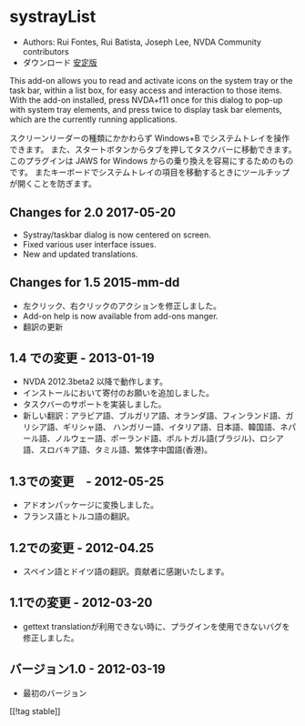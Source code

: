 # systrayList #

*   Authors: Rui Fontes, Rui Batista, Joseph Lee, NVDA Community
    contributors
*   ダウンロード [安定版][1]

This add-on allows you to read and activate icons on the system tray or the
task bar, within a list box, for easy access and interaction to those
items. With the add-on installed, press NVDA+f11 once for this dialog to
pop-up with system tray elements, and press twice to display task bar
elements, which are the currently running applications.

スクリーンリーダーの種類にかかわらず Windows+B でシステムトレイを操作できます。
また、スタートボタンからタブを押してタスクバーに移動できます。
このプラグインは JAWS for Windows からの乗り換えを容易にするためのものです。
またキーボードでシステムトレイの項目を移動するときにツールチップが開くことを防ぎます。

## Changes for 2.0 2017-05-20 ##

* Systray/taskbar dialog is now centered on screen.
* Fixed various user interface issues.
* New and updated translations.

## Changes for 1.5 2015-mm-dd ##

* 左クリック、右クリックのアクションを修正しました。
* Add-on help is now available from add-ons manger.
* 翻訳の更新

## 1.4 での変更 - 2013-01-19 ##

* NVDA 2012.3beta2 以降で動作します。
* インストールにおいて寄付のお願いを追加しました。
* タスクバーのサポートを実装しました。
* 新しい翻訳：アラビア語、ブルガリア語、オランダ語、フィンランド語、ガリシア語、ギリシャ語、
  ハンガリー語、イタリア語、日本語、韓国語、ネパール語、ノルウェー語、ポーランド語、ポルトガル語(ブラジル)、ロシア語、スロバキア語、タミル語、繁体字中国語(香港)。

## 1.3での変更　- 2012-05-25 ##

* アドオンパッケージに変換しました。
* フランス語とトルコ語の翻訳。

## 1.2での変更 - 2012-04.25 ##

* スペイン語とドイツ語の翻訳。貢献者に感謝いたします。

## 1.1での変更 - 2012-03-20 ##

* gettext translationが利用できない時に、プラグインを使用できないバグを修正しました。

## バージョン1.0 - 2012-03-19 ##

* 最初のバージョン

[[!tag stable]]

[1]: https://addons.nvda-project.org/files/get.php?file=st
